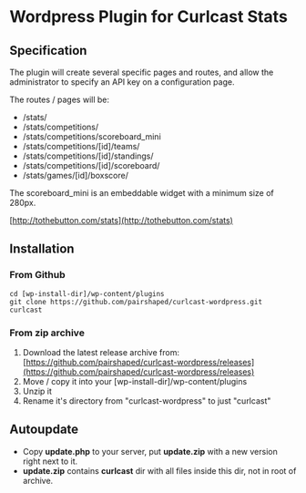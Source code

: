 # Wordpress Plugin for Curlcast Stats

## Specification

The plugin will create several specific pages and routes, and allow the administrator to specify an API key on a configuration page.

The routes / pages will be:
* /stats/
* /stats/competitions/
* /stats/competitions/scoreboard_mini
* /stats/competitions/[id]/teams/
* /stats/competitions/[id]/standings/
* /stats/competitions/[id]/scoreboard/
* /stats/games/[id]/boxscore/

The scoreboard_mini is an embeddable widget with a minimum size of 280px.

[http://tothebutton.com/stats](http://tothebutton.com/stats)

## Installation

### From Github
```
cd [wp-install-dir]/wp-content/plugins
git clone https://github.com/pairshaped/curlcast-wordpress.git curlcast
```

### From zip archive
1. Download the latest release archive from: [https://github.com/pairshaped/curlcast-wordpress/releases](https://github.com/pairshaped/curlcast-wordpress/releases)
2. Move / copy it into your [wp-install-dir]/wp-content/plugins
3. Unzip it
4. Rename it's directory from "curlcast-wordpress" to just "curlcast"

## Autoupdate

* Copy **update.php** to your server, put **update.zip** with a new version right next to it.
* **update.zip** contains **curlcast** dir with all files inside this dir, not in root of archive.
